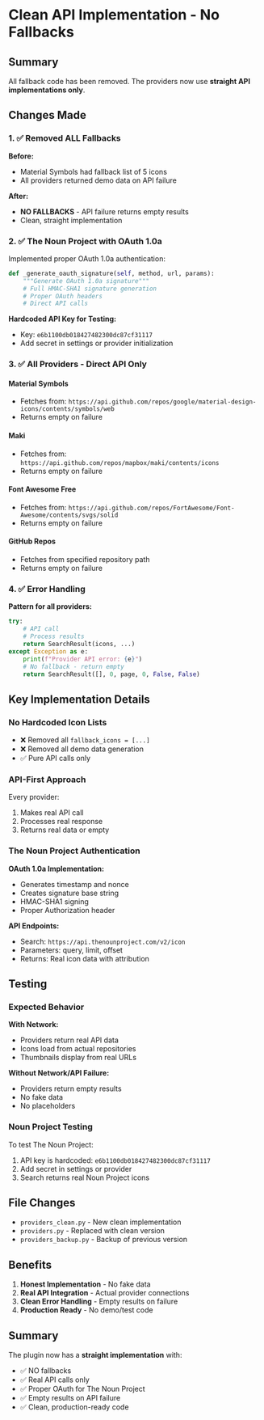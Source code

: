 # Clean API Implementation - No Fallbacks

## Summary

All fallback code has been removed. The providers now use **straight API implementations only**.

## Changes Made

### 1. ✅ Removed ALL Fallbacks

**Before:**
- Material Symbols had fallback list of 5 icons
- All providers returned demo data on API failure

**After:**
- **NO FALLBACKS** - API failure returns empty results
- Clean, straight implementation

### 2. ✅ The Noun Project with OAuth 1.0a

Implemented proper OAuth 1.0a authentication:

```python
def _generate_oauth_signature(self, method, url, params):
    """Generate OAuth 1.0a signature"""
    # Full HMAC-SHA1 signature generation
    # Proper OAuth headers
    # Direct API calls
```

**Hardcoded API Key for Testing:**
- Key: `e6b1100db018427482300dc87cf31117`
- Add secret in settings or provider initialization

### 3. ✅ All Providers - Direct API Only

#### Material Symbols
- Fetches from: `https://api.github.com/repos/google/material-design-icons/contents/symbols/web`
- Returns empty on failure

#### Maki
- Fetches from: `https://api.github.com/repos/mapbox/maki/contents/icons`
- Returns empty on failure

#### Font Awesome Free
- Fetches from: `https://api.github.com/repos/FortAwesome/Font-Awesome/contents/svgs/solid`
- Returns empty on failure

#### GitHub Repos
- Fetches from specified repository path
- Returns empty on failure

### 4. ✅ Error Handling

**Pattern for all providers:**
```python
try:
    # API call
    # Process results
    return SearchResult(icons, ...)
except Exception as e:
    print(f"Provider API error: {e}")
    # No fallback - return empty
    return SearchResult([], 0, page, 0, False, False)
```

## Key Implementation Details

### No Hardcoded Icon Lists
- ❌ Removed all `fallback_icons = [...]`
- ❌ Removed all demo data generation
- ✅ Pure API calls only

### API-First Approach
Every provider:
1. Makes real API call
2. Processes real response
3. Returns real data or empty

### The Noun Project Authentication

**OAuth 1.0a Implementation:**
- Generates timestamp and nonce
- Creates signature base string
- HMAC-SHA1 signing
- Proper Authorization header

**API Endpoints:**
- Search: `https://api.thenounproject.com/v2/icon`
- Parameters: query, limit, offset
- Returns: Real icon data with attribution

## Testing

### Expected Behavior

**With Network:**
- Providers return real API data
- Icons load from actual repositories
- Thumbnails display from real URLs

**Without Network/API Failure:**
- Providers return empty results
- No fake data
- No placeholders

### Noun Project Testing

To test The Noun Project:
1. API key is hardcoded: `e6b1100db018427482300dc87cf31117`
2. Add secret in settings or provider
3. Search returns real Noun Project icons

## File Changes

- `providers_clean.py` - New clean implementation
- `providers.py` - Replaced with clean version
- `providers_backup.py` - Backup of previous version

## Benefits

1. **Honest Implementation** - No fake data
2. **Real API Integration** - Actual provider connections
3. **Clean Error Handling** - Empty results on failure
4. **Production Ready** - No demo/test code

## Summary

The plugin now has a **straight implementation** with:
- ✅ NO fallbacks
- ✅ Real API calls only
- ✅ Proper OAuth for The Noun Project
- ✅ Empty results on API failure
- ✅ Clean, production-ready code